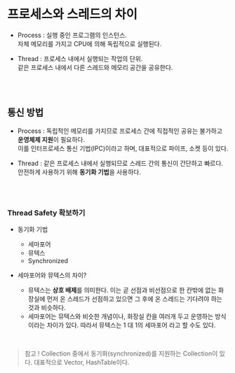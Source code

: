 # 프로세스와 스레드의 차이

* Process : 실행 중인 프로그램의 인스턴스. <br>
 자체 메모리를 가지고 CPU에 의해 독립적으로 실행된다.

* Thread : 프로세스 내에서 실행되는 작업의 단위. <br>
 같은 프로세스 내에서 다른 스레드와 메모리 공간을 공유한다.

<br><br>

## 통신 방법

* Process : 독립적인 메모리를 가지므로 프로세스 간에 직접적인 공유는 불가하고 **운영체제 지원**이 필요하다. <br> 이를 인터프로세스 통신 기법(IPC)이라고 하며, 대표적으로 파이프, 소켓 등이 있다.

* Thread : 같은 프로세스 내에서 실행되므로 스레드 간의 통신이 간단하고 빠르다. <br>
 안전하게 사용하기 위해 **동기화 기법**을 사용하다.

<br><br>

### Thread Safety 확보하기

* 동기화 기법
  - 세마포어
  - 뮤텍스
  - Synchronized

* 세마포어와 뮤텍스의 차이?

  - 뮤텍스는 **상호 배제**를 의미한다. 이는 곧 선점과 비선점으로 한 칸밖에 없는 화장실에 먼저 온 스레드가 선점하고 있으면 그 후에 온 스레드는 기다려야 하는 것과 비슷하다.
  - 세마포어는 뮤텍스와 비슷한 개념이나, 화장실 칸을 여러개 두고 운영하는 방식이라는 차이가 있다. 따라서 뮤텍스는 1 대 1의 세마포어 라고 할 수도 있다.

<br>

> 참고 ! Collection 중에서 동기화(synchronized)를 지원하는 Collection이 있다. 대표적으로 Vector, HashTable이다.
